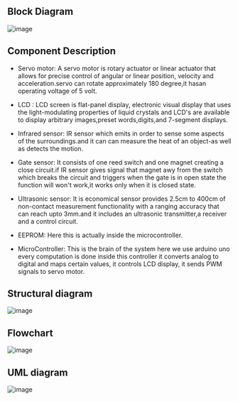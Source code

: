## Block Diagram

![image](https://user-images.githubusercontent.com/46954351/157084968-b6faa0cf-c551-4c76-913b-7e3f233dcd21.png)





## Component Description

* Servo motor:
A servo motor is rotary actuator or linear actuator that allows for precise control of angular or linear position, velocity and acceleration.servo can rotate approximately 180 degree,it hasan operating voltage of 5 volt.

* LCD :
LCD screen is flat-panel display, electronic visual display that uses the light-modulating properties of liquid crystals and LCD's are available to display arbitrary images,preset words,digits,and 7-segment displays.

* Infrared sensor:
IR sensor which emits in order to sense some aspects of the surroundings.and it can can measure the heat of an object-as well as detects the motion.

* Gate sensor:
It consists of one reed switch and one magnet creating a close circuit.if IR sensor gives signal that magnet awy from the switch which breaks the circuit and triggers when the gate is in open state the function will won't work,it works only when it is closed state.

* Ultrasonic sensor:
It is economical sensor provides 2.5cm to 400cm of non-contact measurement functionality with a ranging accuracy that can reach upto 3mm.and it includes an ultrasonic transmitter,a receiver and a control circuit.



* EEPROM:
Here this is actually inside the microcontroller.

* MicroController:
This is the brain of the system here we use arduino uno every computation is done inside this controller it converts analog to digital and maps certain values, it controls LCD display, it sends PWM signals to servo motor.


## Structural diagram

![image](https://user-images.githubusercontent.com/46954351/157170270-43a7c968-9b1c-4d47-87b2-8da1e85f5e3d.png)






## Flowchart
![image](https://user-images.githubusercontent.com/46954351/157218826-bd29b4a2-de42-4f4a-9c67-a4586d00151e.png)





## UML diagram

![image](https://user-images.githubusercontent.com/46954351/157170507-1f11bd6b-4ad9-4911-b77b-e5eab3996f70.png)








